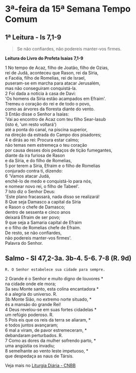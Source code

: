# 3ª-feira da 15ª Semana Tempo Comum

## 1ª Leitura - Is 7,1-9

> Se não confiardes, não podereis manter-vos firmes.

**Leitura do Livro do Profeta Isaías 7,1-9**

1 No tempo de Acaz, filho de Joatão, filho de Ozias,   
 rei de Judá, aconteceu que Rason, rei da Síria,   
 e Facéia, filho de Romelias, rei de Israel,   
 puseram-se em marcha para atacar Jerusalém,   
 mas não conseguiram conquistá-la.   
2 Foi dada a notícia à casa de Davi:   
 'Os homens da Síria estão acampados em Efraim'.   
 Tremeu o coração do rei e de todo o povo,   
 como as árvores da floresta diante do vento.   
3 Então disse o Senhor a Isaías:   
 'Vai ao encontro de Acaz com teu filho Sear-Iasub   
 (isto é, 'um resto voltará')   
 até a ponta do canal, na piscina superior,   
 na direção da estrada do Campo dos pisadores;   
4 e dirás ao rei: Procura estar calmo;   
 não temas nem estremeça o teu coração   
 por causa desses dois pedaços de tição fumegantes,   
 diante da ira furiosa de Rason   
 e da Síria, e do filho de Romelias,   
5 por terem a Síria, Efraim e o filho de Romelias   
 conjurado contra ti, dizendo:   
6 'Vamos atacar Judá,   
 enchê-lo de medo e conquistá-lo para nós,   
 e nomear novo rei, o filho de Tabeel'.   
7 Isto diz o Senhor Deus:   
 'Este plano fracassará, nada disso se realizará!   
8 Que seja Damasco a capital da Síria   
 e Rason o chefe de Damasco;   
 dentro de sessenta e cinco anos   
 deixará Efraim de ser povo;   
9 que seja a Samaria capital de Efraim   
 e o filho de Romelias chefe de Efraim.   
 De resto, se não confiardes,   
 não podereis manter-vos firmes'.   
 Palavra do Senhor.

## Salmo - Sl 47,2-3a. 3b-4. 5-6. 7-8 (R. 9d)

`R. O Senhor estabelece sua cidade para sempre.`

2 Grande é o Senhor e muito digno de louvores *   
 na cidade onde ele mora;   
3a seu Monte santo, esta colina encantadora *   
 é a alegria do universo. R.       
3b Monte Sião, no extremo norte situado, *   
 és a mansão do grande Rei!   
4 Deus revelou-se em suas fortes cidadelas *   
 um refúgio poderoso. R.       
5 Pois eis que os reis da terra se aliaram, *   
 e todos juntos avançaram;   
6 mal a viram, de pavor estremeceram, *   
 debandaram perturbados. R.       
7 Como as dores da mulher sofrendo parto, *   
 uma angústia os invadiu;   
8 semelhante ao vento leste impetuoso, *   
 que despedaça as naus de Társis.

Veja mais no [Liturgia Diária - CNBB](http://liturgiadiaria.cnbb.org.br/app/user/user/UserView.php?ano=2016&mes=7&dia=12)